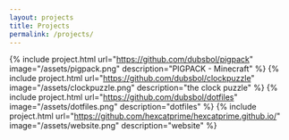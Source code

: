 ```yaml
---
layout: projects
title: Projects
permalink: /projects/
---
```

{% include project.html url="https://github.com/dubsbol/pigpack" image="/assets/pigpack.png" description="PIGPACK - Minecraft" %}
{% include project.html url="https://github.com/dubsbol/clockpuzzle" image="/assets/clockpuzzle.png" description="the clock puzzle" %}
{% include project.html url="https://github.com/dubsbol/dotfiles" image="/assets/dotfiles.png" description="dotfiles" %}
{% include project.html url="https://github.com/hexcatprime/hexcatprime.github.io/" image="/assets/website.png" description="website" %}